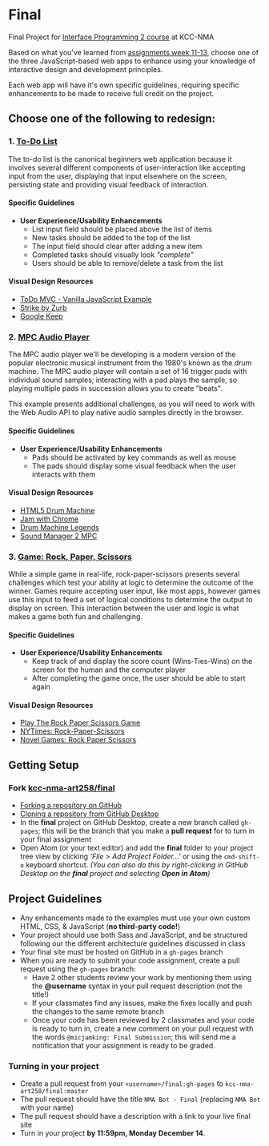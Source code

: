 # Final
Final Project for [Interface Programming 2 course](https://github.com/kcc-nma-art258) at KCC-NMA

Based on what you've learned from [assignments week 11-13](https://github.com/kcc-nma-art258/assignments), choose one of the three JavaScript-based web apps to enhance using your knowledge of interactive design and development principles.

Each web app will have it's own specific guidelines, requiring specific enhancements to be made to receive full credit on the project.

## Choose one of the following to redesign:

### 1. [To-Do List](examples/todo)
The to-do list is the canonical beginners web application because it involves several different components of user-interaction like accepting input from the user, displaying that input elsewhere on the screen, persisting state and providing visual feedback of interaction.

#### Specific Guidelines
- **User Experience/Usability Enhancements**
  - List input field should be placed above the list of items
  - New tasks should be added to the top of the list
  - The input field should clear after adding a new item
  - Completed tasks should visually look _"complete"_
  - Users should be able to remove/delete a task from the list

#### Visual Design Resources
- [ToDo MVC - Vanilla JavaScript Example](http://todomvc.com/examples/vanillajs/) 
- [Strike by Zurb](http://www.strikeapp.com/)
- [Google Keep](https://keep.google.com/)

### 2. [MPC Audio Player](examples/audio-player)
The MPC audio player we'll be developing is a modern version of the popular electronic musical instrument from the 1980's known as the drum machine. The MPC audio player will contain a set of 16 trigger pads with individual sound samples; interacting with a pad plays the sample, so playing multiple pads in succession allows you to create "beats". 

This example presents additional challenges, as you will need to work with the Web Audio API to play native audio samples directly in the browser.

#### Specific Guidelines
- **User Experience/Usability Enhancements**
  - Pads should be activated by key commands as well as mouse
  - The pads should display some visual feedback when the user interacts with them

#### Visual Design Resources
- [HTML5 Drum Machine](http://www.html5drummachine.com/) 
- [Jam with Chrome](http://www.jamwithchrome.com/)
- [Drum Machine Legends](http://onegloveapps.com/all-kits.html)
- [Sound Manager 2 MPC](http://www.schillmania.com/projects/soundmanager2/demo/mpc/)

### 3. [Game: Rock, Paper, Scissors](examples/game-rps)
While a simple game in real-life, rock-paper-scissors presents several challenges which test your ability at logic to determine the outcome of the winner. Games require accepting user input, like most apps, however games use this input to feed a set of logical conditions to determine the output to display on screen. This interaction between the user and logic is what makes a game both fun and challenging. 

#### Specific Guidelines
- **User Experience/Usability Enhancements**
  - Keep track of and display the score count (Wins-Ties-Wins) on the screen for the human and the computer player
  - After completing the game once, the user should be able to start again

#### Visual Design Resources
- [Play The Rock Paper Scissors Game](http://www.playrps.com/) 
- [NYTimes: Rock-Paper-Scissors](http://www.nytimes.com/interactive/science/rock-paper-scissors.html?_r=0)
- [Novel Games: Rock Paper Scissors](http://www.novelgames.com/en/rockpaperscissors/)


## Getting Setup

### Fork [kcc-nma-art258/final](https://github.com/kcc-nma-art258/final)
- [Forking a repository on GitHub](https://help.github.com/articles/fork-a-repo/)
- [Cloning a repository from GitHub Desktop](https://help.github.com/desktop/guides/contributing/cloning-a-repository-from-github-desktop/)
- In the **final** project on GitHub Desktop, create a new branch called `gh-pages`; this will be the branch that you make a **pull request** for to turn in your final assignment
- Open Atom (or your text editor) and add the **final** folder to your project tree view by clicking _'File > Add Project Folder...'_ or using the `cmd-shift-o` keyboard shortcut. _(You can also do this by right-clicking in GitHub Desktop on the **final** project and selecting **Open in Atom**)_

## Project Guidelines
- Any enhancements made to the examples must use your own custom HTML, CSS, & JavaScript (**no third-party code!**)
- Your project should use both Sass and JavaScript, and be structured following our the different architecture guidelines discussed in class
- Your final site must be hosted on GitHub in a `gh-pages` branch
- When you are ready to submit your code assignment, create a pull request using the `gh-pages` branch:
  - Have 2 other students review your work by mentioning them using the **@username** syntax in your pull request description (not the title!)
  - If your classmates find any issues, make the fixes locally and push the changes to the same remote branch
  - Once your code has been reviewed by 2 classmates and your code is ready to turn in, create a new comment on your pull request with the words `@micjamking: Final Submission`; this will send me a notification that your assignment is ready to be graded.

### Turning in your project
- Create a pull request from your `<username>/final:gh-pages` to `kcc-nma-art258/final:master`
- The pull request should have the title `NMA Bot - Final` (replacing `NMA Bot` with your name) 
- The pull request should have a description with a link to your live final site
- Turn in your project **by 11:59pm, Monday December 14**.